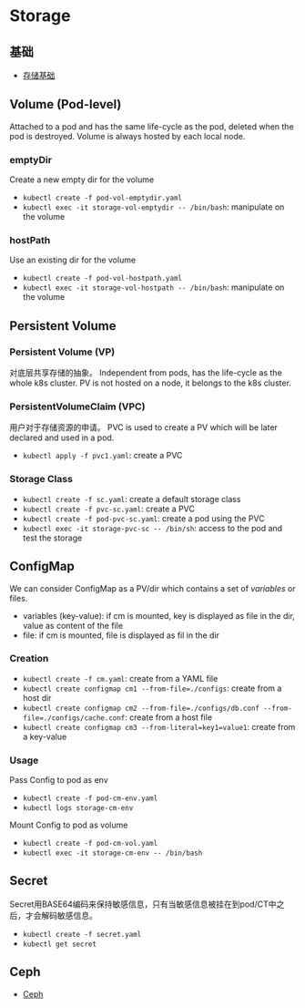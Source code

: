 # Storage
## 基础
- [存储基础](basics.md)

## Volume (Pod-level)
Attached to a pod and has the same life-cycle as the pod, deleted when the pod is destroyed. 
Volume is always hosted by each local node. 

### emptyDir
Create a new empty dir for the volume
- `kubectl create -f pod-vol-emptydir.yaml`
- `kubectl exec -it storage-vol-emptydir -- /bin/bash`: manipulate on the volume

### hostPath
Use an existing dir for the volume
- `kubectl create -f pod-vol-hostpath.yaml`
- `kubectl exec -it storage-vol-hostpath -- /bin/bash`: manipulate on the volume


## Persistent Volume
### Persistent Volume (VP)
对底层共享存储的抽象。
Independent from pods, has the life-cycle as the whole k8s cluster.
PV is not hosted on a node, it belongs to the k8s cluster. 

### PersistentVolumeClaim (VPC)
用户对于存储资源的申请。
PVC is used to create a PV which will be later declared and used in a pod.
- `kubectl apply -f pvc1.yaml`: create a PVC

### Storage Class
- `kubectl create -f sc.yaml`: create a default storage class
- `kubectl create -f pvc-sc.yaml`: create a PVC
- `kubectl create -f pod-pvc-sc.yaml`: create a pod using the PVC
- `kubectl exec -it storage-pvc-sc -- /bin/sh`: access to the pod and test the storage


## ConfigMap
We can consider ConfigMap as a PV/dir which contains a set of *variables* or files.  
- variables (key-value): if cm is mounted, key is displayed as file in the dir, value as content of the file
- file: if cm is mounted, file is displayed as fil in the dir

### Creation
- `kubectl create -f cm.yaml`: create from a YAML file
- `kubectl create configmap cm1 --from-file=./configs`: create from a host dir 
- `kubectl create configmap cm2 --from-file=./configs/db.conf --from-file=./configs/cache.conf`: create from a host file
- `kubectl create configmap cm3 --from-literal=key1=value1`: create from a key-value

### Usage
Pass Config to pod as env
- `kubectl create -f pod-cm-env.yaml`
- `kubectl logs storage-cm-env`

Mount Config to pod as volume
- `kubectl create -f pod-cm-vol.yaml`
- `kubectl exec -it storage-cm-env -- /bin/bash`


## Secret
Secret用BASE64编码来保持敏感信息，只有当敏感信息被挂在到pod/CT中之后，才会解码敏感信息。

- `kubectl create -f secret.yaml`
- `kubectl get secret`


## Ceph
- [Ceph](ceph/README.md)
